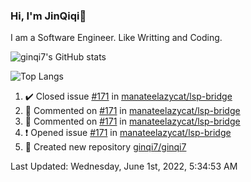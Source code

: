 ### Hi, I'm JinQiqi👋

<!--
**ginqi7/ginqi7** is a ✨ _special_ ✨ repository because its `README.md` (this file) appears on your GitHub profile.


-->

I am a Software Engineer.
Like Writting and Coding.

![ginqi7's GitHub stats](https://github-readme-stats.vercel.app/api?username=ginqi7)

![Top Langs](https://github-readme-stats.vercel.app/api/top-langs/?username=ginqi7)

<!--RECENT_ACTIVITY:start-->
1. ✔️ Closed issue [#171](https://github.com/manateelazycat/lsp-bridge/issues/171) in [manateelazycat/lsp-bridge](https://github.com/manateelazycat/lsp-bridge)
2. 💬 Commented on [#171](https://github.com/manateelazycat/lsp-bridge/issues/171#issuecomment-1143087962) in [manateelazycat/lsp-bridge](https://github.com/manateelazycat/lsp-bridge)
3. 💬 Commented on [#171](https://github.com/manateelazycat/lsp-bridge/issues/171#issuecomment-1142420128) in [manateelazycat/lsp-bridge](https://github.com/manateelazycat/lsp-bridge)
4. ❗️ Opened issue [#171](https://github.com/manateelazycat/lsp-bridge/issues/171) in [manateelazycat/lsp-bridge](https://github.com/manateelazycat/lsp-bridge)
5. 📔 Created new repository [ginqi7/ginqi7](https://github.com/ginqi7/ginqi7)
<!--RECENT_ACTIVITY:end-->

<!--RECENT_ACTIVITY:last_update-->
Last Updated: Wednesday, June 1st, 2022, 5:34:53 AM
<!--RECENT_ACTIVITY:last_update_end-->
